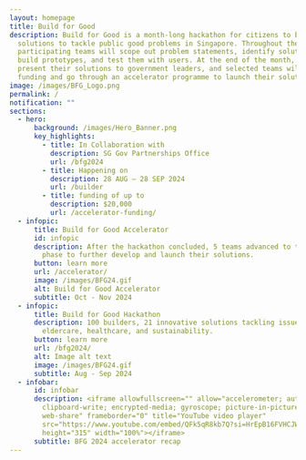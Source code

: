 ```yaml
---
layout: homepage
title: Build for Good
description: Build for Good is a month-long hackathon for citizens to build
  solutions to tackle public good problems in Singapore. Throughout the month,
  participating teams will scope out problem statements, identify solutions,
  build prototypes, and test them with users. At the end of the month, they will
  present their solutions to government leaders, and selected teams will receive
  funding and go through an accelerator programme to launch their solutions.
image: /images/BFG_Logo.png
permalink: /
notification: ""
sections:
  - hero:
      background: /images/Hero_Banner.png
      key_highlights:
        - title: In Collaboration with
          description: SG Gov Partnerships Office
          url: /bfg2024
        - title: Happening on
          description: 28 AUG — 28 SEP 2024
          url: /builder
        - title: funding of up to
          description: $20,000
          url: /accelerator-funding/
  - infopic:
      title: Build for Good Accelerator
      id: infopic
      description: After the hackathon concluded, 5 teams advanced to the accelerator
        phase to further develop and launch their solutions.
      button: learn more
      url: /accelerator/
      image: /images/BFG24.gif
      alt: Build for Good Accelerator
      subtitle: Oct - Nov 2024
  - infopic:
      title: Build for Good Hackathon
      description: 100 builders, 21 innovative solutions tackling issues such as
        eldercare, healthcare, and sustainability.
      button: learn more
      url: /bfg2024/
      alt: Image alt text
      image: /images/BFG24.gif
      subtitle: Aug - Sep 2024
  - infobar:
      id: infobar
      description: <iframe allowfullscreen="" allow="accelerometer; autoplay;
        clipboard-write; encrypted-media; gyroscope; picture-in-picture;
        web-share" frameborder="0" title="YouTube video player"
        src="https://www.youtube.com/embed/QFk5qR8kb7Q?si=HrEpB16FVHCJWebv"
        height="315" width="100%"></iframe>
      subtitle: BFG 2024 accelerator recap
---
```

